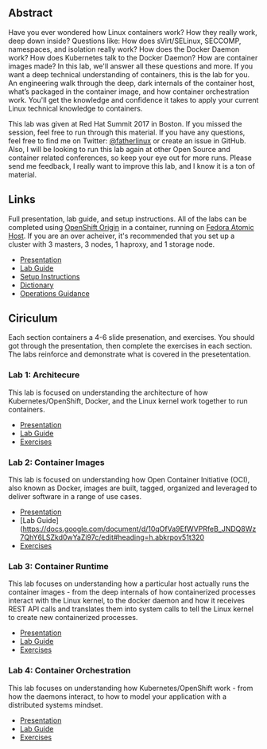 ## Abstract
Have you ever wondered how Linux containers work? How they really work, deep down inside? Questions like: How does sVirt/SELinux, SECCOMP, namespaces, and isolation really work? How does the Docker Daemon work? How does Kubernetes talk to the Docker Daemon? How are container images made? In this lab, we'll answer all these questions and more. If you want a deep technical understanding of containers, this is the lab for you. An engineering walk through the deep, dark internals of the container host, what’s packaged in the container image, and how container orchestration work. You'll get the knowledge and confidence it takes to apply your current Linux technical knowledge to containers.

This lab was given at Red Hat Summit 2017 in Boston. If you missed the session, feel free to run through this material. If you have any questions, feel free to find me on Twitter: [@fatherlinux](http://crunchtools.com/how-i-got-the-name-fatherlinux/) or create an issue in GitHub. Also, I will be looking to run this lab again at other Open Source and container related conferences, so keep your eye out for more runs. Please send me feedback, I really want to improve this lab, and I know it is a ton of material.

## Links
Full presentation, lab guide, and setup instructions. All of the labs can be completed using [OpenShift Origin](https://docs.openshift.org/latest/getting_started/administrators.html#running-in-a-docker-container) in a container, running on [Fedora Atomic Host](https://getfedora.org/atomic/download/). If you are an over acheiver, it's recommended that you set up a cluster with 3 masters, 3 nodes, 1 haproxy, and 1 storage node.

- [Presentation](http://bit.ly/2q0j3im)
- [Lab Guide](http://bit.ly/2prnkYi)
- [Setup Instructions](https://github.com/fatherlinux/container-internals-lab/tree/master/meta/lab-build)
- [Dictionary](https://docs.google.com/document/d/10qOfVa9EfWVPRfeB_JNDQ8Wz7QhY6LSZkd0wYaZi97c/edit#heading=h.7su8sbqp44g9)
- [Operations Guidance](https://docs.google.com/document/d/10qOfVa9EfWVPRfeB_JNDQ8Wz7QhY6LSZkd0wYaZi97c/edit#heading=h.8hdst1fon9dq)

## Ciriculum
Each section containers a 4-6 slide presenation, and exercises. You should got through the presentation, then complete the exercises in each section. The labs reinforce and demonstrate what is covered in the presetentation.

### Lab 1: Architecure
This lab is focused on understanding the architecture of how Kubernetes/OpenShift, Docker, and the Linux kernel work together to run containers.
- [Presentation](https://docs.google.com/presentation/d/1TSSq_1jGhoaY8gkHdpwnSL_bRjaNVIDOxSGSdKLarWA/edit#slide=id.g2065a112e4_1_36)
- [Lab Guide](https://docs.google.com/document/d/10qOfVa9EfWVPRfeB_JNDQ8Wz7QhY6LSZkd0wYaZi97c/edit#heading=h.5yclnh6h5b5z)
- [Exercises](https://docs.google.com/document/d/10qOfVa9EfWVPRfeB_JNDQ8Wz7QhY6LSZkd0wYaZi97c/edit#heading=h.5yclnh6h5b5z)

### Lab 2: Container Images
This lab is focused on understanding how Open Container Initiative (OCI), also known as Docker, images are built, tagged, organized and leveraged to deliver software in a range of use cases. 
- [Presentation](https://docs.google.com/presentation/d/1TSSq_1jGhoaY8gkHdpwnSL_bRjaNVIDOxSGSdKLarWA/edit#slide=id.g20639ff941_0_26)
- [Lab Guide](https://docs.google.com/document/d/10qOfVa9EfWVPRfeB_JNDQ8Wz7QhY6LSZkd0wYaZi97c/edit#heading=h.abkrpov51t320
- [Exercises](https://github.com/fatherlinux/container-internals-lab/tree/master/labs/lab-02)

### Lab 3: Container Runtime
This lab focuses on understanding how a particular host actually runs the container images - from the deep internals of how containerized processes interact with the Linux kernel, to the docker daemon and how it receives REST API calls and translates them into system calls to tell the Linux kernel to create new containerized processes.
- [Presentation](https://docs.google.com/presentation/d/1TSSq_1jGhoaY8gkHdpwnSL_bRjaNVIDOxSGSdKLarWA/edit#slide=id.g20639ff941_0_30)
- [Lab Guide](https://docs.google.com/document/d/10qOfVa9EfWVPRfeB_JNDQ8Wz7QhY6LSZkd0wYaZi97c/edit#heading=h.9pp3vsupi47n)
- [Exercises](https://github.com/fatherlinux/container-internals-lab/tree/master/labs/lab-03)

### Lab 4: Container Orchestration
This lab focuses on understanding how Kubernetes/OpenShift work - from how the daemons interact, to how to model your application with a distributed systems mindset.
- [Presentation](https://docs.google.com/presentation/d/1TSSq_1jGhoaY8gkHdpwnSL_bRjaNVIDOxSGSdKLarWA/edit#slide=id.g20639ff941_0_42)
- [Lab Guide](https://docs.google.com/document/d/10qOfVa9EfWVPRfeB_JNDQ8Wz7QhY6LSZkd0wYaZi97c/edit#heading=h.ulao5c3adja2)
- [Exercises](https://github.com/fatherlinux/container-internals-lab/tree/master/labs/lab-04)
